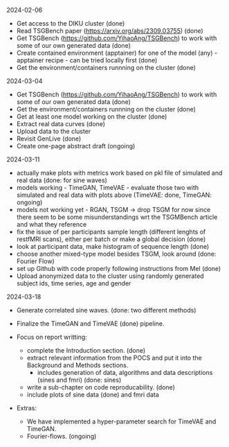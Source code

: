 2024-02-06
- Get access to the DIKU cluster (done)
- Read TSGBench paper (https://arxiv.org/abs/2309.03755) (done)
- Get TSGBench (https://github.com/YihaoAng/TSGBench) to work with some of our own generated data (done)
- Create contained environment (apptainer) for one of the model (any) - apptainer recipe - can be tried locally first (done)
- Get the environment/containers runnning on the cluster (done)

2024-03-04
- Get TSGBench (https://github.com/YihaoAng/TSGBench) to work with some of our own generated data (done)
- Get the environment/containers runnning on the cluster (done)
- Get at least one model working on the cluster (done)
- Extract real data curves (done)
- Upload data to the cluster 
- Revisit GenLive (done)
- Create one-page abstract draft (ongoing)

2024-03-11
- actually make plots with metrics work based on pkl file of simulated and real data (done: for sine waves)
- models working - TimeGAN, TimeVAE - evaluate those two with simulated and real data with plots above (TimeVAE: done, TimeGAN: ongoing)
- models not working yet - RGAN, TSGM -> drop TSGM for now since there seem to be some misunderstandings wrt the TSGMBench article and what they reference
- fix the issue of per participants sample length (different lenghts of restfMRI scans), either per batch or make a global decision (done)
- look at participant data, make histogram of sequence length (done)
- choose another mixed-type model besides TSGM, look around (done: Fourier Flow)
- set up Github with code properly following instructions from Mel (done)
- Upload anonymized data to the cluster using randomly generated subject ids, time series, age and gender 

2024-03-18
- Generate correlated sine waves. (done: two different methods)
- Finalize the TimeGAN and TimeVAE (done) pipeline.
- Focus on report writting:
    - complete the Introduction section. (done)
    - extract relevant information from the POCS and put it into the Background and Methods sections.
        - includes generation of data, algorithms and data descriptions (sines and fmri) (done: sines)
    - write a sub-chapter on code reproducability. (done)
    - include plots of sine data (done) and fmri data

- Extras:
    - We have implemented a hyper-parameter search for TimeVAE and TimeGAN.
    - Fourier-flows. (ongoing)
